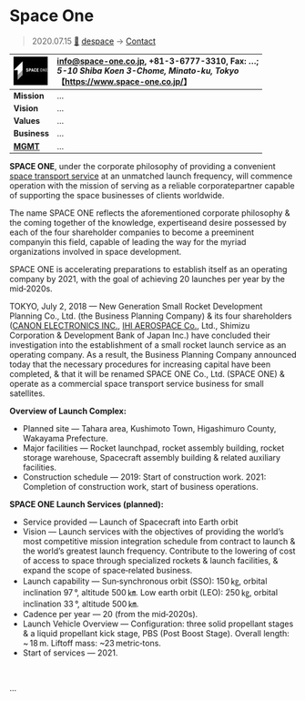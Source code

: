 # Space One
> 2020.07.15 [🚀](../../index/index.md) [despace](../index.md) → [Contact](../contact.md)

|[![](../f/contact/s/space_one_co_logo1_thumb.webp)](../f/contact/s/space_one_co_logo1.png)|<info@space-one.co.jp>, +81-3-6777-3310, Fax: …;<br> *5-10 Shiba Koen 3-Chome, Minato-ku, Tokyo*<br> 【<https://www.space-one.co.jp/>】|
|:--|:--|
|**Mission**|…|
|**Vision**|…|
|**Values**|…|
|**Business**|…|
|**[MGMT](../mgmt.md)**|…|

**SPACE ONE**, under the corporate philosophy of providing a convenient [space transport service](../lv.md) at an unmatched launch frequency, will commence operation with the mission of serving as a reliable corporatepartner capable of supporting the space businesses of clients worldwide.

The name SPACE ONE reflects the aforementioned corporate philosophy & the coming together of the knowledge, expertiseand desire possessed by each of the four shareholder companies to become a preeminent companyin this field, capable of leading the way for the myriad organizations involved in space development.

SPACE ONE is accelerating preparations to establish itself as an operating company by 2021, with the goal of achieving 20 launches per year by the mid‑2020s.

TOKYO, July 2, 2018 — New Generation Small Rocket Development Planning Co., Ltd. (the Business Planning Company) & its four shareholders ([CANON ELECTRONICS INC.](ce_space.md), [IHI AEROSPACE Co.](ihi.md), Ltd., Shimizu Corporation & Development Bank of Japan Inc.) have concluded their investigation into the establishment of a small rocket launch service as an operating company. As a result, the Business Planning Company announced today that the necessary procedures for increasing capital have been completed, & that it will be renamed SPACE ONE Co., Ltd. (SPACE ONE) & operate as a commercial space transport service business for small satellites.

**Overview of Launch Complex:**

   - Planned site — Tahara area, Kushimoto Town, Higashimuro County, Wakayama Prefecture.
   - Major facilities — Rocket launchpad, rocket assembly building, rocket storage warehouse, Spacecraft assembly building & related auxiliary facilities.
   - Construction schedule — 2019: Start of construction work. 2021: Completion of construction work, start of business operations.

**SPACE ONE Launch Services (planned):**

   - Service provided — Launch of Spacecraft into Earth orbit
   - Vision — Launch services with the objectives of providing the world’s most competitive mission  integration schedule from contract to launch & the world’s greatest launch frequency. Contribute to the lowering of cost of access to space through specialized rockets & launch facilities, & expand the scope of space‑related business.
   - Launch capability — Sun‑synchronous orbit (SSO): 150 ㎏, orbital inclination 97 °, altitude 500 ㎞. Low earth orbit (LEO): 250 ㎏, orbital inclination 33 °, altitude 500 ㎞.
   - Cadence per year — 20 (from the mid‑2020s).
   - Launch Vehicle Overview — Configuration: three solid propellant stages & a liquid propellant kick stage, PBS (Post Boost Stage). Overall length: ~ 18 m. Liftoff mass: ~23 metric‑tons.
   - Start of services — 2021.

<p style="page-break-after:always"> </p>

…
